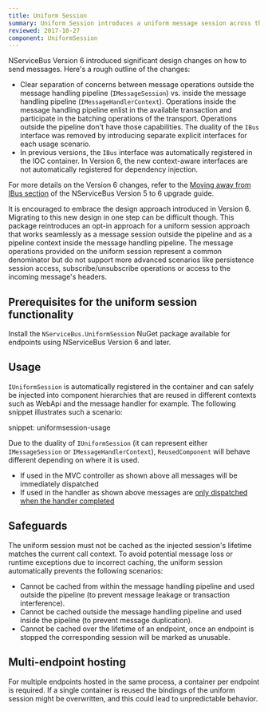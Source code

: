 ```yaml
---
title: Uniform Session
summary: Uniform Session introduces a uniform message session across the endpoint.
reviewed: 2017-10-27
component: UniformSession
---
```


NServiceBus Version 6 introduced significant design changes on how to send messages. Here's a rough outline of the changes:

 * Clear separation of concerns between message operations outside the message handling pipeline (`IMessageSession`) vs. inside the message handling pipeline (`IMessageHandlerContext`). Operations inside the message handling pipeline enlist in the available transaction and participate in the batching operations of the transport. Operations outside the pipeline don't have those capabilities. The duality of the `IBus` interface was removed by introducing separate explicit interfaces for each usage scenario.
 * In previous versions, the `IBus` interface was automatically registered in the IOC container. In Version 6, the new context-aware interfaces are not automatically registered for dependency injection.

For more details on the Version 6 changes, refer to the [Moving away from IBus section](/nservicebus/upgrades/5to6/moving-away-from-ibus.md) of the NServiceBus Version 5 to 6 upgrade guide.

It is encouraged to embrace the design approach introduced in Version 6. Migrating to this new design in one step can be difficult though. This package reintroduces an opt-in approach for a uniform session approach that works seamlessly as a message session outside the pipeline and as a pipeline context inside the message handling pipeline. The message operations provided on the uniform session represent a common denominator but do not support more advanced scenarios like persistence session access, subscribe/unsubscribe operations or access to the incoming message's headers.


## Prerequisites for the uniform session functionality

Install the `NServiceBus.UniformSession` NuGet package available for endpoints using NServiceBus Version 6 and later.


## Usage

`IUniformSession` is automatically registered in the container and can safely be injected into component hierarchies that are reused in different contexts such as WebApi and the message handler for example. The following snippet illustrates such a scenario:

snippet: uniformsession-usage

Due to the duality of `IUniformSession` (it can represent either `IMessageSession` or `IMessageHandlerContext`), `ReusedComponent` will behave different depending on where it is used.

 * If used in the MVC controller as shown above all messages will be immediately dispatched
 * If used in the handler as shown above messages are [only dispatched when the handler completed](/nservicebus/messaging/batched-dispatch.md)


## Safeguards

The uniform session must not be cached as the injected session's lifetime matches the current call context. To avoid potential message loss or runtime exceptions due to incorrect caching, the uniform session automatically prevents the following scenarios:

 * Cannot be cached from within the message handling pipeline and used outside the pipeline (to prevent message leakage or transaction interference).
 * Cannot be cached outside the message handling pipeline and used inside the pipeline (to prevent message duplication).
 * Cannot be cached over the lifetime of an endpoint, once an endpoint is stopped the corresponding session will be marked as unusable.


## Multi-endpoint hosting

For multiple endpoints hosted in the same process, a container per endpoint is required. If a single container is reused the bindings of the uniform session might be overwritten, and this could lead to unpredictable behavior.